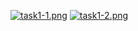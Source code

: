 [![task1-1.png](https://i.postimg.cc/mgx0CMZG/task1-1.png)](https://postimg.cc/GHQ714sM)
[![task1-2.png](https://i.postimg.cc/3rzKfkrt/task1-2.png)](https://postimg.cc/bdHcsNtn)
